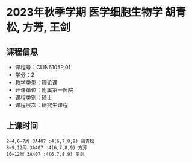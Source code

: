 # 2023年秋季学期 医学细胞生物学 胡青松, 方芳, 王剑






## 课程信息

- 课程号：CLIN6105P.01
- 学分：2
- 教学类型：理论课
- 开课单位：附属第一医院
- 课程类别：硕士
- 课程层次：研究生课程

## 上课时间

```
2~4,6~7周 3A407 :4(6,7,8,9) 胡青松
8~9,12周 3A407 :4(6,7,8,9) 方芳
10~12周 3A407 :4(6,7,8,9) 王剑
```

